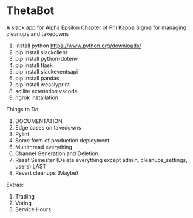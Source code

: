 # ThetaBot
A slack app for Alpha Epsilon Chapter of Phi Kappa Sigma for managing cleanups and takedowns

1. Install python https://www.python.org/downloads/
2. pip install slackclient
3. pip install python-dotenv
4. pip install flask
5. pip install slackeventsapi
6. pip install pandas
7. pip install weaslyprint
8. sqllite extenstion vscode
9. ngrok installation

Things to Do:
1. DOCUMENTATION
2. Edge cases on takedowns
3. Pylint
4. Some form of production deployment
5. Multithread everything
6. Channel Generation and Deletion
7. Reset Semester (Delete everything except admin, cleanups_settings, users) LAST
8. Revert cleanups (Maybe)

Extras:
1. Trading
2. Voting
3. Service Hours